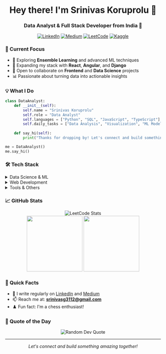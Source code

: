 <h1 align="center">Hey there! I'm Srinivas Koruprolu 👋</h1>
<h3 align="center">Data Analyst & Full Stack Developer from India 🚀</h3>

<div align="center">
  
[![LinkedIn](https://img.shields.io/badge/LinkedIn-0077B5?style=for-the-badge&logo=linkedin&logoColor=white)](https://linkedin.com/in/srinivas-koruprolu)
[![Medium](https://img.shields.io/badge/Medium-12100E?style=for-the-badge&logo=medium&logoColor=white)](https://medium.com/@srinivaskoruprolu5)
[![LeetCode](https://img.shields.io/badge/LeetCode-FFA116?style=for-the-badge&logo=LeetCode&logoColor=black)](https://www.leetcode.com/srinivasg3112)
[![Kaggle](https://img.shields.io/badge/Kaggle-20BEFF?style=for-the-badge&logo=Kaggle&logoColor=white)](https://kaggle.com/srinivaskoruprolu)

</div>

### 🎯 Current Focus

- 🔬 Exploring **Ensemble Learning** and advanced ML techniques
- 🌱 Expanding my stack with **React**, **Angular**, and **Django**
- 🤝 Open to collaborate on **Frontend** and **Data Science** projects
- 📊 Passionate about turning data into actionable insights

### 💡 What I Do

```python
class DataAnalyst:
    def __init__(self):
        self.name = "Srinivas Koruprolu"
        self.role = "Data Analyst"
        self.languages = ["Python", "SQL", "JavaScript", "TypeScript"]
        self.daily_tasks = ["Data Analysis", "Visualization", "ML Model Development"]
    
    def say_hi(self):
        print("Thanks for dropping by! Let's connect and build something amazing together!")

me = DataAnalyst()
me.say_hi()
```

### 🛠️ Tech Stack

<details>
<summary>Data Science & ML</summary>

- Python | Pandas | Scikit-learn
- Data Visualization (Seaborn)
- SQL (PostgreSQL, MySQL, MS SQL)
- Machine Learning
</details>

<details>
<summary>Web Development</summary>

- React.js | Angular
- TypeScript | JavaScript
- HTML5 | CSS3 | Tailwind CSS
- Django | GraphQL
</details>

<details>
<summary>Tools & Others</summary>

- Git | GitHub
- .NET | C#
- Java
- VSCode | Jupyter
</details>

### 📈 GitHub Stats

<div align="center">
  <img src="https://leetcard.jacoblin.cool/srinivasg3112?theme=dark&font=Roboto%20Mono&ext=heatmap" alt="LeetCode Stats" />
</div>

<div align="center">
  <img height="180em" src="https://github-readme-stats.vercel.app/api?username=srinivaskoruprolu007&show_icons=true&theme=tokyonight&include_all_commits=true&count_private=true"/>
  <img height="180em" src="https://github-readme-stats.vercel.app/api/top-langs/?username=srinivaskoruprolu007&layout=compact&langs_count=8&theme=tokyonight"/>
</div>

### 🎯 Quick Facts

- 📝 I write regularly on [LinkedIn](https://www.linkedin.com/in/srinivas-koruprolu/) and [Medium](https://medium.com/@srinivaskoruprolu5)
- 📫 Reach me at: **srinivasg3112@gmail.com**
- ♟️ Fun fact: I'm a chess enthusiast!

### 💭 Quote of the Day

<div align="center">
  <img src="https://quotes-github-readme.vercel.app/api?type=horizontal&theme=tokyonight" alt="Random Dev Quote"/>
</div>

---
<div align="center">
  <i>Let's connect and build something amazing together!</i>
</div>
